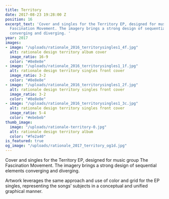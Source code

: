 ```yaml
---
title: Territory
date: 2017-08-23 19:28:00 Z
position: 16
excerpt_text: 'Cover and singles for the Territory EP, designed for music group The
  Fascination Movement. The imagery brings a strong design of sequential elements
  converging and diverging. '
year: 2017
images:
- image: "/uploads/rationale_2016_territorysingles1_4f.jpg"
  alt: rationale design territory album cover
  image_ratio: 16-9
  color: "#8e8e8e"
- image: "/uploads/rationale_2016_territorysingles1_1f.jpg"
  alt: rationale design territory singles front cover
  image_ratio: 3-2
  color: "#8e8e8e"
- image: "/uploads/rationale_2016_territorysingles1_2f.jpg"
  alt: rationale design territory singles front cover
  image_ratio: 3-2
  color: "#8e8e8e"
- image: "/uploads/rationale_2016_territorysingles1_3c.jpg"
  alt: rationale design territory singles front cover
  image_ratio: 5-4
  color: "#ebebeb"
thumb_image:
  image: "/uploads/rationale-territory-0.jpg"
  alt: rationale design territory album
  color: "#fe2a40"
is_featured: true
og_image: "/uploads/rationale_2017_territory_og1d.jpg"
---
```


Cover and singles for the Territory EP, designed for music group The Fascination Movement. The imagery brings a strong design of sequential elements converging and diverging. 

Artwork leverages the same approach and use of color and grid for the EP singles, representing the songs’ subjects in a conceptual and unified graphical manner.